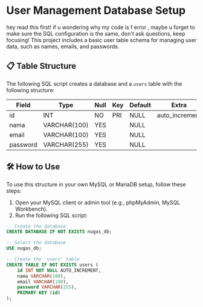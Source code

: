 # User Management Database Setup

hey read this first! 
if u wondering why my code is f error , maybe u forget to make sure the SQL configuration is the same, don't ask questions, keep focusing!
This project includes a basic user table schema for managing user data, such as names, emails, and passwords.

## 📋 Table Structure

The following SQL script creates a database and a `users` table with the following structure:

| Field    | Type         | Null | Key | Default | Extra          |
|----------|--------------|------|-----|---------|----------------|
| id       | INT          | NO   | PRI | NULL    | auto_increment |
| nama     | VARCHAR(100) | YES  |     | NULL    |                |
| email    | VARCHAR(100) | YES  |     | NULL    |                |
| password | VARCHAR(255) | YES  |     | NULL    |                |

## 🛠️ How to Use

To use this structure in your own MySQL or MariaDB setup, follow these steps:

1. Open your MySQL client or admin tool (e.g., phpMyAdmin, MySQL Workbench).
2. Run the following SQL script:

```sql
-- Create the database
CREATE DATABASE IF NOT EXISTS nugas_db;

-- Select the database
USE nugas_db;

-- Create the 'users' table
CREATE TABLE IF NOT EXISTS users (
    id INT NOT NULL AUTO_INCREMENT,
    nama VARCHAR(100),
    email VARCHAR(100),
    password VARCHAR(255),
    PRIMARY KEY (id)
);
